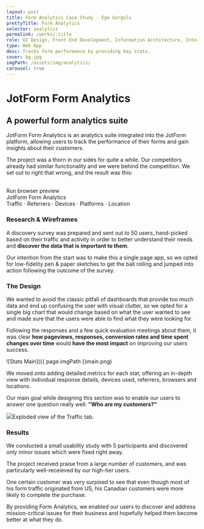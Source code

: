 ```yaml
---
layout: post
title: Form Analytics Case Study - Ege Gorgulu
prettyTitle: Form Analytics
selector: analytics
permalink: /works/:title
role: UI Design, Front-End Development, Information Architecture, Interaction Design
type: Web App
desc: Tracks form performance by providing key stats.
cover: bg.jpg
imgPath: /assets/img/analytics/
carousel: true
---
```


# JotForm Form Analytics

## A powerful form analytics suite

JotForm Form Analytics is an analytics suite integrated into the JotForm platform, allowing users to track the performance of their forms and gain insights about their customers. 

The project was a thorn in our sides for quite a while. Our competitors already  had similar functionality and we were behind the competition. We set out to right that wrong, and the result was this:

<div class="browser viewer-cont">
	<div class="browser-init">
		<div class="vert-align">
			<i class="glyphicon glyphicon-hand-up"></i><br>
			Run browser preview
		</div>
	</div>
	<div class="browser-bar">
		<div class="browser-controls"></div>
		JotForm Form Analytics
	</div>
	<div class="browser-stage">
		<div>
			<img src="{{ page.imgPath }}traffic.png" id="stage" alt="">
		</div>
	</div>
</div>
<div class="img-switcher">
	<a data-target="{{ page.imgPath }}traffic.png" class="active">Traffic</a>
	<span class="sep">&sdot;</span>
	<a data-target="{{ page.imgPath }}referrers.png">Referrers</a>
	<span class="sep">&sdot;</span>
	<a data-target="{{ page.imgPath }}devices.png">Devices</a>
	<span class="sep">&sdot;</span>
	<a data-target="{{ page.imgPath }}platform.png">Platforms</a>
	<span class="sep">&sdot;</span>
	<a data-target="{{ page.imgPath }}locations.png">Location</a>
</div>

### Research & Wireframes

A discovery survey was prepared and sent out to 50 users, hand-picked based on their traffic and activity in order to better understand their needs and <strong>discover the data that is important to them</strong>.

Our intention from the start was to make this a single page app, so we opted for low-fidelity pen & paper sketches to get the ball rolling and jumped into action following the outcome of the survey.

### The Design

We wanted to avoid the classic pitfall of dashboards that provide too much data and end up confusing the user with visual clutter, so we opted for a single big chart that would change based on what the user wanted to see and made sure that the users were able to find what they were looking for.

Following the responses and a few quick evaluation meetings about them, it was clear <strong>how pageviews, responses, conversion rates and time spent changes over time</strong> would <strong>have the most impact</strong> on improving our users success.

![Stats Main]({{ page.imgPath }}main.png)

We moved onto adding detailed metrics for each stat, offering an in-depth view with individual response details, devices used, referrers, browsers and locations. 

Our main goal while designing this section was to enable our users to answer one question really well: <strong>"Who are my customers?"</strong>

<img class="captioned" src="{{ page.imgPath }}traffic-exploded.png"><span class="caption">Exploded view of the Traffic tab.</span> 

### Results

We conducted a small usability study with 5 participants and discovered only minor issues which were fixed right away.

The project received praise from a large number of customers, and was particularly well-receieved by our high-tier users.

One certain customer was very surpised to see that even though most of his form traffic originated from US, his Canadian customers were more likely to complete the purchase.

By providing Form Analytics, we enabled our users to discover and address mission-critical issues for their business and hopefully helped them become better at what they do.



